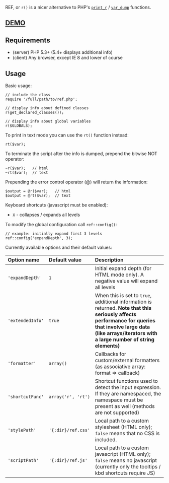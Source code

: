 
REF, or `r()` is a nicer alternative to PHP's [`print_r`](http://php.net/manual/en/function.print-r.php) / [`var_dump`](http://php.net/manual/en/function.var-dump.php) functions.

## [DEMO](http://dev.digitalnature.eu/php-ref/) ##

## Requirements ##

- (server) PHP 5.3+ (5.4+  displays additional info)
- (client) Any browser, except IE 8 and lower of course

## Usage ##

Basic usage:
       
    // include the class
    require '/full/path/to/ref.php';

    // display info about defined classes
    r(get_declared_classes());

    // display info about global variables
    r($GLOBALS);

To print in text mode you can use the `rt()` function instead:

    rt($var);

To terminate the script after the info is dumped, prepend the bitwise NOT operator:

    ~r($var);   // html
    ~rt($var);  // text

Prepending the error control operator (@) will return the information:

    $output = @r($var);   // html
    $output = @rt($var);  // text

Keyboard shortcuts (javascript must be enabled):

- `X` - collapses / expands all levels

To modify the global configuration call `ref::config()`:

    // example: initially expand first 3 levels
    ref::config('expandDepth', 3);

Currently available options and their default values:

| Option name       | Default value       | Description
|:----------------- |:------------------- |:-----------------------------------------------
| `'expandDepth'`   | `1`                 | Initial expand depth (for HTML mode only). A negative value will expand all levels
| `'extendedInfo'`  | `true`              | When this is set to `true`, additional information is returned. **Note that this seriously affects performance for queries that involve large data (like arrays/iterators with a large number of string elements)**
| `'formatter'`     | `array()`           | Callbacks for custom/external formatters (as associative array: format => callback)
| `'shortcutFunc'`  | `array('r', 'rt')`  | Shortcut functions used to detect the input expression. If they are namespaced, the namespace must be present as well (methods are not  supported) 
| `'stylePath'`     | `'{:dir}/ref.css'`  | Local path to a custom stylesheet (HTML only); `false` means that no CSS is included.
| `'scriptPath'`    | `'{:dir}/ref.js'`   | Local path to a custom javascript (HTML only); `false` means no javascript (currently only the tooltips / kbd shortcuts require JS)
